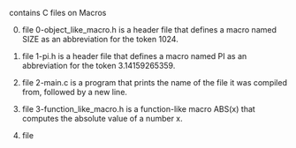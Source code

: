 contains C files on  Macros

0. file 0-object_like_macro.h is a header file that defines a macro named SIZE as an abbreviation for the token 1024.

1. file 1-pi.h is a header file that defines a macro named PI as an abbreviation for the token 3.14159265359.

2. file 2-main.c is a program that prints the name of the file it was compiled from, followed by a new line.

3. file  3-function_like_macro.h is a function-like macro ABS(x) that computes the absolute value of a number x.

4. file 
